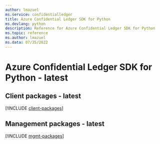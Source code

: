 ```yaml
---
author: lmazuel
ms.service: confidentialledger
title: Azure Confidential Ledger SDK for Python
ms.devlang: python
description: Reference for Azure Confidential Ledger SDK for Python
ms.topic: reference
ms.author: lmazuel
ms.data: 07/25/2022
---
```

# Azure Confidential Ledger SDK for Python - latest

## Client packages - latest
[!INCLUDE [client-packages](confidential-ledger-client-index.md)]
## Management packages - latest
[!INCLUDE [mgmt-packages](confidential-ledger-mgmt-index.md)]